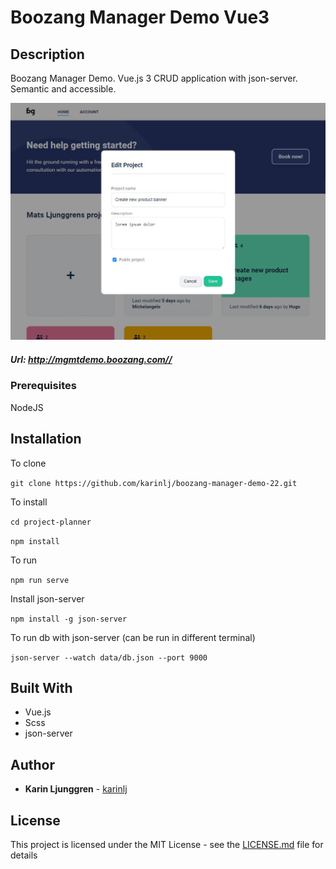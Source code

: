 # Boozang Manager Demo Vue3

## Description

Boozang Manager Demo. Vue.js 3 CRUD application with json-server. Semantic and accessible.

![Screenshot](/src/assets/Screenshot.jpg?raw=true "Screenshot")

##### Url: http://mgmtdemo.boozang.com//

### Prerequisites

NodeJS

## Installation

To clone

`git clone https://github.com/karinlj/boozang-manager-demo-22.git`

To install

`cd project-planner`

`npm install`

To run

`npm run serve`

Install json-server

`npm install -g json-server`

To run db with json-server (can be run in different terminal)

`json-server --watch data/db.json --port 9000`

## Built With

- Vue.js
- Scss
- json-server

## Author

- **Karin Ljunggren** - [karinlj](https://github.com/karinlj)

## License

This project is licensed under the MIT License - see the [LICENSE.md](LICENSE.md) file for details

```

```
